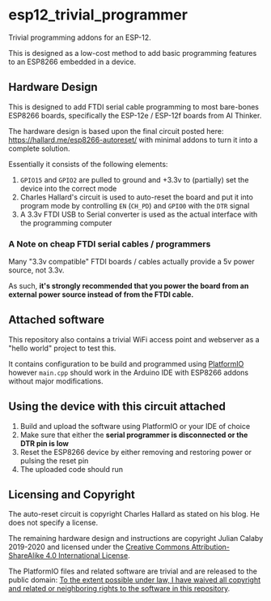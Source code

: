 # esp12_trivial_programmer

Trivial programming addons for an ESP-12.

This is designed as a low-cost method to add basic programming features to an ESP8266 embedded in a device.

## Hardware Design

This is designed to add FTDI serial cable programming to most bare-bones ESP8266 boards, specifically the ESP-12e / ESP-12f boards from AI Thinker.

The hardware design is based upon the final circuit posted here: https://hallard.me/esp8266-autoreset/ with minimal addons to turn it into a complete solution.

Essentially it consists of the following elements:

1. `GPIO15` and `GPIO2` are pulled to ground and +3.3v to (partially) set the device into the correct mode
2. Charles Hallard's circuit is used to auto-reset the board and put it into program mode by controlling `EN` (`CH_PD`) and `GPIO0` with the `DTR` signal
3. A 3.3v FTDI USB to Serial converter is used as the actual interface with the programming computer

### A Note on cheap FTDI serial cables / programmers

Many "3.3v compatible" FTDI boards / cables actually provide a 5v power source, not 3.3v.

As such, **it's strongly recommended that you power the board from an external power source instead of from the FTDI cable.**

## Attached software

This repository also contains a trivial WiFi access point and webserver as a "hello world" project to test this.

It contains configuration to be build and programmed using [PlatformIO](https://platformio.org/) however `main.cpp` should work in the Arduino IDE with ESP8266 addons without major modifications.

## Using the device with this circuit attached

1. Build and upload the software using PlatformIO or your IDE of choice
2. Make sure that either the **serial programmer is disconnected or the DTR pin is low**
3. Reset the ESP8266 device by either removing and restoring power or pulsing the reset pin
4. The uploaded code should run

## Licensing and Copyright

The auto-reset circuit is copyright Charles Hallard as stated on his blog. He does not specify a license.

The remaining hardware design and instructions are copyright Julian Calaby 2019-2020 and licensed under the [Creative Commons Attribution-ShareAlike 4.0 International License](http://creativecommons.org/licenses/by-sa/4.0/).

The PlatformIO files and related software are trivial and are released to the public domain: [To the extent possible under law, I have waived all copyright and related or neighboring rights to the software in this repository](http://creativecommons.org/publicdomain/zero/1.0/).
